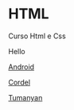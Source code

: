# HTML
 Curso Html e Css

Hello

<a href="https://melkonyanani.github.io/HTML//Exercisios/homework/ProjectAndroid/android.html"> Android </a>

<a href="https://melkonyanani.github.io/HTML//Exercisios/homework/projeto%20cordel/index.html"> Cordel</a>

<a href="https://melkonyanani.github.io/HTML//Exercisios/homework/Tumanyan/index.html"> Tumanyan </a>